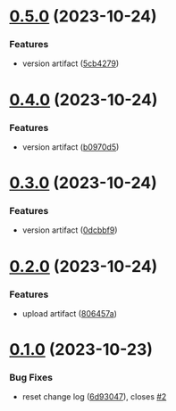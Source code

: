 # [0.5.0](https://github.com/Al374/ci-cd/compare/v0.4.0...v0.5.0) (2023-10-24)


### Features

* version artifact ([5cb4279](https://github.com/Al374/ci-cd/commit/5cb4279053ffeb1f5798066702923af323860bad))



# [0.4.0](https://github.com/Al374/ci-cd/compare/v0.3.0...v0.4.0) (2023-10-24)


### Features

* version artifact ([b0970d5](https://github.com/Al374/ci-cd/commit/b0970d50eb8f0c4c03063c4987e22cfa778a4a97))



# [0.3.0](https://github.com/Al374/ci-cd/compare/v0.2.0...v0.3.0) (2023-10-24)


### Features

* version artifact ([0dcbbf9](https://github.com/Al374/ci-cd/commit/0dcbbf90598dfe8896a808e43a6133a88b7f1f19))



# [0.2.0](https://github.com/Al374/ci-cd/compare/v0.1.0...v0.2.0) (2023-10-24)


### Features

* upload artifact ([806457a](https://github.com/Al374/ci-cd/commit/806457acd669912fc5f04328f685bf506a024f6e))



# [0.1.0](https://github.com/Al374/ci-cd/compare/v0.1.2...v0.1.0) (2023-10-23)


### Bug Fixes

* reset change log ([6d93047](https://github.com/Al374/ci-cd/commit/6d930474ab4e4dce47af9dcf2edb4e1f08560761)), closes [#2](https://github.com/Al374/ci-cd/issues/2)



